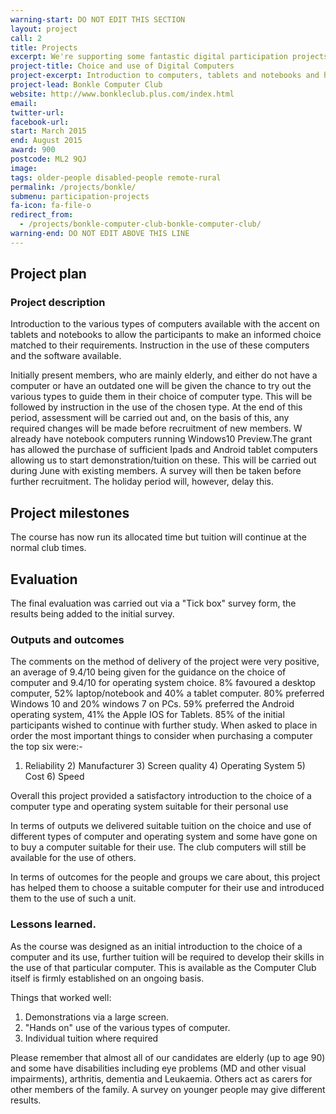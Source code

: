 ```yaml
---
warning-start: DO NOT EDIT THIS SECTION
layout: project
call: 2
title: Projects
excerpt: We're supporting some fantastic digital participation projects. Here are their stories.
project-title: Choice and use of Digital Computers
project-excerpt: Introduction to computers, tablets and notebooks and how to use them
project-lead: Bonkle Computer Club
website: http://www.bonkleclub.plus.com/index.html
email:
twitter-url:
facebook-url:
start: March 2015
end: August 2015
award: 900
postcode: ML2 9QJ
image:
tags: older-people disabled-people remote-rural
permalink: /projects/bonkle/
submenu: participation-projects
fa-icon: fa-file-o
redirect_from:
  - /projects/bonkle-computer-club-bonkle-computer-club/
warning-end: DO NOT EDIT ABOVE THIS LINE
---
```


## Project plan

### Project description

Introduction to the various types of computers available with the accent on tablets and notebooks to allow the participants to make an informed choice matched to their requirements. Instruction in the use of these computers and the software available.

Initially present members, who are mainly elderly, and either do not have a computer or have an outdated one will be given the chance to try out the various types to guide them in their choice of computer type. This will be followed by instruction in the use of the chosen type. At the end of this period, assessment will be carried out and, on the basis of this, any required changes will be made before recruitment of new members.
W already have notebook computers running Windows10 Preview.The grant has allowed the purchase of sufficient Ipads and Android tablet computers allowing us to start demonstration/tuition on these. This will be carried out during June with existing members. A survey will then be taken before further recruitment. The holiday period will, however, delay this.

## Project milestones
The course has now run its allocated time but tuition will continue at the normal club times.

## Evaluation

The final evaluation was carried out via a "Tick box" survey form, the results being added to the initial survey.

### Outputs and outcomes
The comments on the method of delivery of the project were very positive, an average of 9.4/10 being given for the guidance on the choice of computer and 9.4/10 for operating system choice.
8% favoured a desktop computer, 52% laptop/notebook and 40% a tablet computer.
80% preferred Windows 10 and 20% windows 7 on PCs. 59% preferred the Android operating system, 41% the Apple IOS for Tablets.
85% of the initial participants wished to continue with further study.
When asked to place in order the most important things to consider when purchasing a computer the top six were:-
1) Reliability  2) Manufacturer 3) Screen quality 4) Operating System 5) Cost 6) Speed

Overall this project provided a satisfactory introduction to the choice of a computer type and operating system suitable for their personal use

In terms of outputs we delivered suitable tuition on the choice and use of different types of computer and operating system and some have gone on to buy a computer suitable for their use. The club computers will still be available for the use of others.

In terms of outcomes for the people and groups we care about, this project has helped them to choose a suitable computer for their use and introduced them to the use of such a unit.

### Lessons learned.
As the course was designed as an initial introduction to the choice of a computer and its use, further tuition will be required to develop their skills in the use of that particular computer. This is available as the Computer Club itself is firmly established on an ongoing basis.

Things that worked well:

1. Demonstrations via a large screen.
2. "Hands on" use of the various types of computer.
3. Individual tuition where required

Please remember that almost all of our candidates are elderly (up to age 90) and some have disabilities including eye problems (MD and other visual impairments), arthritis, dementia and Leukaemia. Others act as carers for other members of the family. A survey on younger people may give different results.
